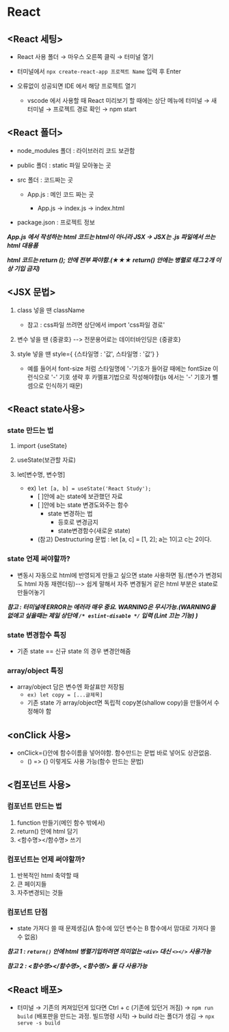 # React
## <React 세팅>
* React 사용 폴더 → 마우스 오른쪽 클릭 → 터미널 열기
* 터미널에서 `npx create-react-app 프로젝트 Name` 입력 후 Enter
* 오류없이 성공되면 IDE 에서 해당 프로젝트 열기
    
    * vscode 에서 사용할 때 React 미리보기 할 때에는 상단 메뉴에 터미널 → 새 터미널 → 프로젝트 경로 확인 → npm start 

## <React 폴더>
* node_modules 폴더 : 라이브러리 코드 보관함
* public 폴더 : static 파일 모아놓는 곳
* src 폴더 : 코드짜는 곳

    * App.js : 메인 코드 짜는 곳

        * App.js -> index.js -> index.html 
* package.json : 프로젝트 정보

***App.js 에서 작성하는 html 코드는 html이 아니라 JSX -> JSX는 .js 파일에서 쓰는 html 대용품***

***html 코드는 return (); 안에 전부 짜야함.(★★★ return() 안에는 병렬로 태그 2개 이상 기입 금지)***

## <JSX 문법>
1. class 넣을 땐 className
    
    * 참고 : css파일 쓰려면 상단에서 import 'css파일 경로'
2. 변수 넣을 땐 {중괄호} --> 전문용어로는 데이터바인딩은 {중괄호}
3. style 넣을 땐 style={ {스타일명 : '값', 스타일명 : '값'} }

    * 예를 들어서 font-size 처럼 스타일명에 '-'기호가 들어갈 때에는 fontSize 이런식으로 '-' 기호 생략 후 카멜표기법으로 작성해야함(js 에서는 '-' 기호가 뺄셈으로 인식하기 때문)

## <React state사용>
### state 만드는 법
1. import {useState}
2. useState(보관할 자료)
3. let[변수명, 변수명]

    * ex) `let [a, b] = useState('React Study');`
        * [ ]안에 a는 state에 보관했던 자료
        * [ ]안에 b는 state 변경도와주는 함수
            * state 변경하는 법
                * 등호로 변경금지
                * state변경함수(새로운 state)
        * (참고) Destructuring 문법 : let [a, c] = [1, 2]; a는 1이고 c는 2이다.

### state 언제 써야할까?
* 변동시 자동으로 html에 반영되게 만들고 싶으면 state 사용하면 됨.(변수가 변경되도 html 자동 재렌더링)--> 쉽게 말해서 자주 변경될거 같은 html 부분은 state로 만들어놓기

***참고 : 터미널에 ERROR는 에러라 매우 중요. WARNING은 무시가능.(WARNING을 없애고 싶을때는 제일 상단에 `/* eslint-disable */` 입력 (Lint 끄는 기능) )***

### state 변경함수 특징
* 기존 state == 신규 state 의 경우 변경안해줌

### array/object 특징
* array/object 담은 변수엔 화살표만 저장됨
    * `ex) let copy = [...글제목]`
    * 기존 state 가 array/object면 독립적 copy본(shallow copy)을 만들어서 수정해야 함 

## <onClick 사용>
* onClick={}안에 함수이름을 넣어야함. 함수만드는 문법 바로 넣어도 상관없음. 
    * () => {} 이렇게도 사용 가능(함수 만드는 문법)

## <컴포넌트 사용>
### 컴포넌트 만드는 법
1. function 만들기(메인 함수 밖에서)
2. return() 안에 html 담기
3. <함수명></함수명> 쓰기

### 컴포넌트는 언제 써야할까?
1. 반복적인 html 축약할 때
2. 큰 페이지들
3. 자주변경되는 것들

### 컴포넌트 단점
* state 가져다 쓸 때 문제생김(A 함수에 있던 변수는 B 함수에서 맘대로 가져다 쓸 수 없음)

***참고 1 : `return()` 안에 html 병렬기입하려면 의미없는 `<div>` 대신 `<></>` 사용가능***

***참고 2 : <함수명></함수명>, <함수명/> 둘 다 사용가능***

## <React 배포>
* 터미널 → 기존의 켜져있던게 있다면 Ctrl + c (기존에 있던거 꺼짐) → `npm run build` (배포판을 만드는 과정. 빌드명령 시작)
→ build 라는 폴더가 생김 → `npx serve -s build` 
